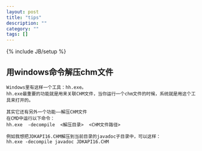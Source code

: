 ```yaml
---
layout: post
title: "tips"
description: ""
category: ""
tags: []
---
```

{% include JB/setup %}

## 用windows命令解压chm文件 

	Windows里有这样一个工具：hh.exe。
	hh.exe最重要的功能就是用来关联CHM文件，当你运行一个chm文件的时候，系统就是用这个工具来打开的。

	其实它还有另外一个功能——解压CHM文件
	在CMD中运行以下命令：
	hh.exe  -decompile  <解压目录>  <CHM文件路径>

	例如我想把JDKAPI16.CHM解压到当前目录的javadoc子目录中，可以这样：
	hh.exe -decompile javadoc JDKAPI16.CHM

